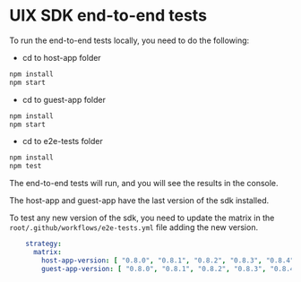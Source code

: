 # UIX SDK end-to-end tests

To run the end-to-end tests locally, you need to do the following:

- cd to host-app folder
```bash
npm install
npm start
```

- cd to guest-app folder
```bash
npm install
npm start
```

- cd to e2e-tests folder
```bash
npm install
npm test
```

The end-to-end tests will run, and you will see the results in the console.

The host-app and guest-app have the last version of the sdk installed.

To test any new version of the sdk, you need to update the matrix in the `root/.github/workflows/e2e-tests.yml` file adding the new version.

```yaml
    strategy:
      matrix:
        host-app-version: [ "0.8.0", "0.8.1", "0.8.2", "0.8.3", "0.8.4", "0.8.5", "0.9.0", "0.9.1", "0.9.2", "0.10.0","0.10.1", "0.10.2","0.10.3","0.10.4", "latest" ]
        guest-app-version: [ "0.8.0", "0.8.1", "0.8.2", "0.8.3", "0.8.4", "0.8.5", "0.9.0", "0.9.1", "0.9.2", "0.10.0","0.10.1", "0.10.2","0.10.3","0.10.4", "latest" ]

```
